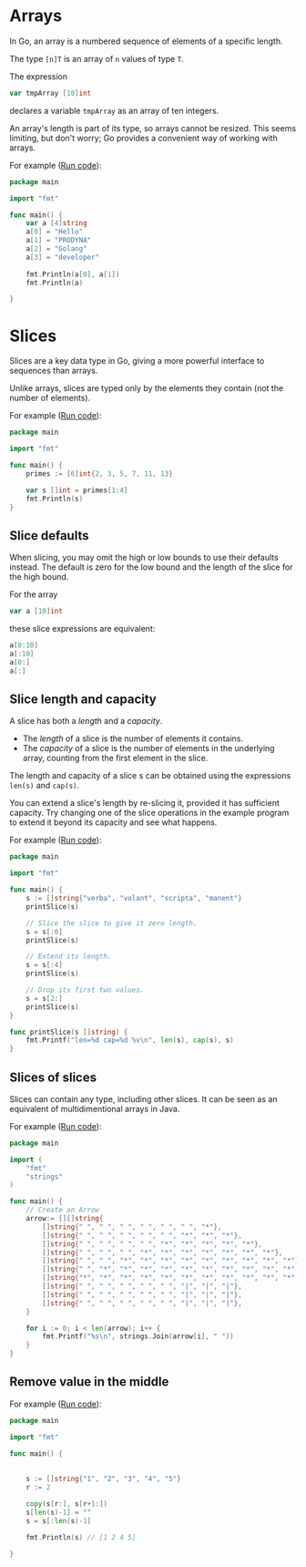# Arrays

In Go, an array is a numbered sequence of elements of a specific length.

The type `[n]T` is an array of `n` values of type `T`.

The expression

```go
var tmpArray [10]int
```

declares a variable `tmpArray` as an array of ten integers.

An array's length is part of its type, so arrays cannot be resized. This seems limiting, but don't worry; Go provides a convenient way of working with arrays. 

For example ([Run code](https://play.golang.org/p/yp4ZO8qXrjw)):
```go
package main

import "fmt"

func main() {
	var a [4]string
	a[0] = "Hello"
	a[1] = "PRODYNA"
	a[2] = "Golang"
	a[3] = "developer"
	
	fmt.Println(a[0], a[1])
	fmt.Println(a)

}
```

# Slices

Slices are a key data type in Go, giving a more powerful interface to sequences than arrays.

Unlike arrays, slices are typed only by the elements they contain (not the number of elements).

For example ([Run code](https://play.golang.org/p/3_04CaXl299)):
```go
package main

import "fmt"

func main() {
	primes := [6]int{2, 3, 5, 7, 11, 13}

	var s []int = primes[1:4]
	fmt.Println(s)
}
```

## Slice defaults

When slicing, you may omit the high or low bounds to use their defaults instead. The default is zero for the low bound and the length of the slice for the high bound.

For the array

```go
var a [10]int
```
these slice expressions are equivalent:

```go
a[0:10]
a[:10]
a[0:]
a[:]
```

## Slice length and capacity

A slice has both a *length* and a *capacity*.

* The *length* of a slice is the number of elements it contains.
* The *capacity* of a slice is the number of elements in the underlying array, counting from the first element in the slice.

The length and capacity of a slice s can be obtained using the expressions `len(s)` and `cap(s)`.

You can extend a slice's length by re-slicing it, provided it has sufficient capacity. Try changing one of the slice operations in the example program to extend it beyond its capacity and see what happens.

For example ([Run code](https://play.golang.org/p/kUhSiGF6SId)):
```go
package main

import "fmt"

func main() {
	s := []string{"verba", "volant", "scripta", "manent"}
	printSlice(s)

	// Slice the slice to give it zero length.
	s = s[:0]
	printSlice(s)

	// Extend its length.
	s = s[:4]
	printSlice(s)

	// Drop its first two values.
	s = s[2:]
	printSlice(s)
}

func printSlice(s []string) {
	fmt.Printf("len=%d cap=%d %v\n", len(s), cap(s), s)
}
```

## Slices of slices

Slices can contain any type, including other slices. It can be seen as an equivalent of multidimentional arrays in Java.

For example ([Run code](https://play.golang.org/p/hozbc5GcK1Y)):
```go
package main

import (
	"fmt"
	"strings"
)

func main() {
	// Create an Arrow
	arrow:= [][]string{
		[]string{" ", " ", " ", " ", " ", " ", "*"},
		[]string{" ", " ", " ", " ", " ", "*", "*", "*"},
		[]string{" ", " ", " ", " ", "*", "*", "*", "*", "*"},
		[]string{" ", " ", " ", "*", "*", "*", "*", "*", "*", "*"},
		[]string{" ", " ", "*", "*", "*", "*", "*", "*", "*", "*", "*"},
		[]string{" ", "*", "*", "*", "*", "*", "*", "*", "*", "*", "*", "*"},
		[]string{"*", "*", "*", "*", "*", "*", "*", "*", "*", "*", "*", "*", "*"},
		[]string{" ", " ", " ", " ", " ", "|", "|", "|"},
		[]string{" ", " ", " ", " ", " ", "|", "|", "|"},
		[]string{" ", " ", " ", " ", " ", "|", "|", "|"},
	}

	for i := 0; i < len(arrow); i++ {
		fmt.Printf("%s\n", strings.Join(arrow[i], " "))
	}
}
```


## Remove value in the middle

For example ([Run code](https://play.golang.org/p/cQDP38zVhNy)):
```go
package main

import "fmt"

func main() {
	
	
	s := []string{"1", "2", "3", "4", "5"}
	r := 2

	copy(s[r:], s[r+1:]) 
	s[len(s)-1] = ""    
	s = s[:len(s)-1]    

	fmt.Println(s) // [1 2 4 5]

}
```
